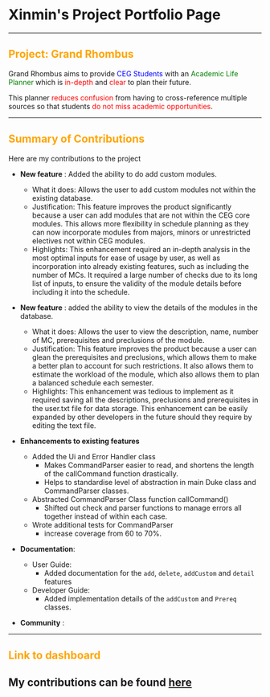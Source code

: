 # Xinmin's Project Portfolio Page

---
<h2>
<span style="color:orange;">Project: Grand Rhombus</span>
</h2>
Grand Rhombus aims to provide <span style="color:blue;">CEG Students</span> with an 
<span style="color:green;">Academic Life Planner</span> which is <span style="color:red;"> in-depth </span> and 
<span style="color:red;"> clear </span> to plan their future.

This planner <span style="color:red;">reduces confusion</span> from having to cross-reference multiple sources so that students <span style="color:red;">do not miss academic opportunities</span>.

---

<h2>
<span style="color:orange;">Summary of Contributions</span>
</h2>

Here are my contributions to the project

- **New feature** : 
Added the ability to do add custom modules.
  - What it does: Allows the user to add custom modules not within the existing database.
  - Justification: This feature improves the product significantly because a user can add modules that are not within
  the CEG core modules. This allows more flexibility in schedule planning as they can now incorporate modules from
  majors, minors or unrestricted electives not within CEG modules.
  - Highlights: This enhancement required an in-depth analysis in the most optimal inputs for ease of usage by user,
  as well as incorporation into already existing features, such as including the number of MCs. It required a large
  number of checks due to its long list of inputs, to ensure the validity of the module details before including it 
  into the schedule.
- **New feature** : 
added the ability to view the details of the modules in the database.
  - What it does: Allows the user to view the description, name, number of MC, prerequisites and preclusions of the
  module. 
  - Justification: This feature improves the product because a user can glean the prerequisites and preclusions, which 
  allows them to make a better plan to account for such restrictions. It also allows them to estimate the workload of 
  the module, which also allows them to plan a balanced schedule each semester. 
  - Highlights: This enhancement was tedious to implement as it required saving all the descriptions, preclusions and
  prerequisites in the user.txt file for data storage. This enhancement can be easily expanded by other developers in 
  the future should they require by editing the text file.



- **Enhancements to existing features**
  - Added the Ui and Error Handler class 
    - Makes CommandParser easier to read, and shortens the length of the callCommand function
    drastically.
    - Helps to standardise level of abstraction in main Duke class and CommandParser classes. 
  - Abstracted CommandParser Class function callCommand()
    - Shifted out check and parser functions to manage errors all together instead of within each case. 
  - Wrote additional tests for CommandParser 
    - increase coverage from 60 to 70%.

- **Documentation**:
  - User Guide:
    - Added documentation for the `add`, `delete`, `addCustom` and `detail` features
  - Developer Guide:
    - Added implementation details of the `addCustom` and `Prereq` classes.

- **Community** :


---

<h2>
<span style="color:orange;">Link to dashboard</span>
</h2>


My contributions can be found [here](https://nus-cs2113-ay2425s2.github.io/tp-dashboard/?search=xmtan1&breakdown=true)
---